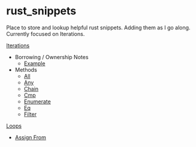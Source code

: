 # rust_snippets

Place to store and lookup helpful rust snippets.  Adding them as I go along.  Currently focused on Iterations.

[Iterations](src/bin/iter)
- Borrowing / Ownership Notes
  - [Example](src/bin/iter/main.rs)
- Methods
  - [All](src/bin/iter/all.rs)
  - [Any](src/bin/iter/any.rs)
  - [Chain](src/bin/iter/chain.rs)
  - [Cmp](src/bin/iter/cmp.rs)
  - [Enumerate](src/bin/iter/enumerate.rs)
  - [Eq](src/bin/iter/eq.rs)
  - [Filter](src/bin/iter/filter.rs)

[Loops](src/bin/loop)
  - [Assign From](src/bin/loop/assign_from_loop.rs)